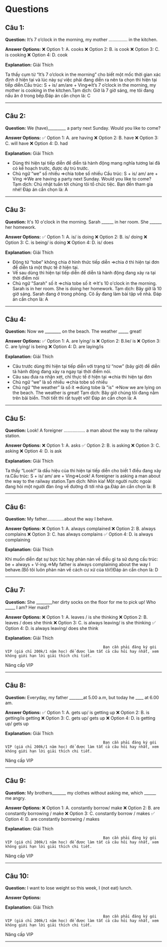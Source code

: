 # Questions

## Câu 1:

**Question:** It’s 7 o’clock in the morning, my mother …………… in the kitchen.

**Answer Options:**
❌ Option 1: A. cooks
❌ Option 2: B. is cook
❌ Option 3: C. is cooking
❌ Option 4: D. cook

**Explanation:** Giải Thích


Ta thấy cụm từ “It’s 7 o’clock in the morning” cho biết một mốc thời gian xác định ở hiện tại và lúc này sự việc phải đang diễn ra nên ta chọn thì hiện tại tiếp diễn.Cấu trúc: S + is/ am/are + Ving=>It’s 7 o’clock in the morning, my mother is cooking in the kitchen.Tạm dịch: Giờ là 7 giờ sáng, mẹ tôi đang nấu ăn ở trong bếp.Đáp án cần chọn là: C

---

## Câu 2:

**Question:** We (have)_________ a party next Sunday. Would you like to come?

**Answer Options:**
✅ Option 1: A. are having
❌ Option 2: B. have
❌ Option 3: C. will have
❌ Option 4: D. had

**Explanation:** Giải Thích


- Dùng thì hiện tại tiếp diễn để diễn tả hành động mang nghĩa tương lai đã có kế hoạch trước, được dự trù trước.
- Chủ ngữ “we” số nhiều =>chia tobe số nhiều
Cấu trúc: S + is/ am/ are + Ving
=>We are having a party next Sunday. Would you like to come? 
Tạm dịch: Chủ nhật tuần tới chúng tôi tổ chức tiệc. Bạn đến tham gia nhé!
Đáp án cần chọn là: A

---

## Câu 3:

**Question:** It's 10 o'clock in the morning. Sarah ______ in her room. She ______ her homework.

**Answer Options:**
✅ Option 1: A. is/ is doing
❌ Option 2: B. is/ doing
❌ Option 3: C. is being/ is doing
❌ Option 4: D. is/ does

**Explanation:** Giải Thích


- Động từ “tobe” không chia ở hình thức tiếp diễn =>chia ở thì hiện tại đơn để diễn tả một thực tế ở hiện tại.
- Vế sau dùng thì hiện tại tiếp diễn để diễn tả hành động đang xảy ra tại thời điểm nói 
- Chủ ngữ "Sarah" số ít =>chia tobe số ít
=>It's 10 o'clock in the morning. Sarah is in her room. She is doing her homework.
Tạm dịch: Bây giờ là 10 giờ sáng. Sarah đang ở trong phòng. Cô ấy đang làm bài tập về nhà.
Đáp án cần chọn là: A

---

## Câu 4:

**Question:** Now we ________ on the beach. The weather _____ great!

**Answer Options:**
✅ Option 1: A. are lying/ is
❌ Option 2: B.lie/ is
❌ Option 3: C. are lying/ is being
❌ Option 4: D. are laying/is

**Explanation:** Giải Thích


- Câu trước dùng thì hiện tại tiếp diễn với trạng từ “now” (bây giờ) để diễn tả hành động đang xảy ra ngay tại thời điểm nói.
- Câu sau đưa ra nhận xét, chỉ thực tế ở hiện tại =>chia thì hiện tại đơn
- Chủ ngữ “we” là số nhiều =>chia tobe số nhiều
- Chủ ngữ “the weather” là số ít =>dùng tobe là "is"
=>Now we are lying on the beach. The weather is great!
Tạm dịch: Bây giờ chúng tôi đang nằm trên bãi biển. Thời tiết thì rất tuyệt vời!
Đáp án cần chọn là: A

---

## Câu 5:

**Question:** Look! A foreigner …………….. a man about the way to the railway station.

**Answer Options:**
❌ Option 1: A. asks
✅ Option 2: B. is asking
❌ Option 3: C. asking
❌ Option 4: D. is ask

**Explanation:** Giải Thích


Ta thấy “Look!” là dấu hiệu của thì hiện tại tiếp diễn cho biết 1 điều đang xảy ra.Cấu trúc: S + is/ am/ are + Ving=>Look! A foreigner is asking a man about the way to the railway station.Tạm dịch: Nhìn kia! Một người nước ngoài đang hỏi một người đàn ông về đường đi tới nhà ga.Đáp án cần chọn là: B

---

## Câu 6:

**Question:** My father…………..about the way I behave.

**Answer Options:**
❌ Option 1: A. always complained
❌ Option 2: B. always complains
❌ Option 3: C. has always complains
✅ Option 4: D. is always complaining

**Explanation:** Giải Thích


Khi muốn diễn đạt sự bực tức hay phàn nàn về điều gì ta sử dụng cấu trúc: be + always + V-ing.=>My father is always complaining about the way I behave.(Bố tôi luôn phàn nàn về cách cư xử của tôi!)Đáp án cần chọn là: D

---

## Câu 7:

**Question:** She ________her dirty socks on the floor for me to pick up! Who _____ I am? Her maid?

**Answer Options:**
❌ Option 1: A. leaves / is she thinking
❌ Option 2: B. leaves / does she think
❌ Option 3: C. is always leaving/ is she thinking
✅ Option 4: D. is always leaving/ does she think

**Explanation:** Giải Thích




                                                Bạn cần phải đăng ký gói VIP (giá chỉ 200k/1 năm học) để được làm tất cả câu hỏi hay nhất, xem không giới hạn lời giải thích chi tiết.
                                            

Nâng cấp VIP

---

## Câu 8:

**Question:** Everyday, my father _______at 5.00 a.m, but today he ____ at 6.00 am.

**Answer Options:**
✅ Option 1: A. gets up/ is getting up
❌ Option 2: B. is getting/is getting
❌ Option 3: C. gets up/ gets up
❌ Option 4: D. is getting up/ gets up

**Explanation:** Giải Thích




                                                Bạn cần phải đăng ký gói VIP (giá chỉ 200k/1 năm học) để được làm tất cả câu hỏi hay nhất, xem không giới hạn lời giải thích chi tiết.
                                            

Nâng cấp VIP

---

## Câu 9:

**Question:** My brothers_______ my clothes without asking me, which ______ me angry.

**Answer Options:**
❌ Option 1: A. constantly borrow/ make
❌ Option 2: B. are constantly borrowing / make
❌ Option 3: C. constantly borrow / makes
✅ Option 4: D. are constantly borrowing / makes

**Explanation:** Giải Thích




                                                Bạn cần phải đăng ký gói VIP (giá chỉ 200k/1 năm học) để được làm tất cả câu hỏi hay nhất, xem không giới hạn lời giải thích chi tiết.
                                            

Nâng cấp VIP

---

## Câu 10:

**Question:** I want to lose weight so this week, I
(not eat) lunch.

**Answer Options:**

**Explanation:** Giải Thích




                                                Bạn cần phải đăng ký gói VIP (giá chỉ 200k/1 năm học) để được làm tất cả câu hỏi hay nhất, xem không giới hạn lời giải thích chi tiết.
                                            

Nâng cấp VIP

---

